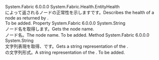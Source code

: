 <Type Name="NodeHealth" FullName="System.Fabric.Health.NodeHealth">
  <TypeSignature Language="C#" Value="public sealed class NodeHealth : System.Fabric.Health.EntityHealth" />
  <TypeSignature Language="ILAsm" Value=".class public auto ansi sealed beforefieldinit NodeHealth extends System.Fabric.Health.EntityHealth" />
  <TypeSignature Language="DocId" Value="T:System.Fabric.Health.NodeHealth" />
  <TypeSignature Language="VB.NET" Value="Public NotInheritable Class NodeHealth&#xA;Inherits EntityHealth" />
  <TypeSignature Language="F#" Value="type NodeHealth = class&#xA;    inherit EntityHealth" />
  <AssemblyInfo>
    <AssemblyName>System.Fabric</AssemblyName>
    <AssemblyVersion>6.0.0.0</AssemblyVersion>
  </AssemblyInfo>
  <Base>
    <BaseTypeName>System.Fabric.Health.EntityHealth</BaseTypeName>
  </Base>
  <Interfaces />
  <Docs>
    <summary>
      <para><span data-ttu-id="76d1b-101">によって返されるノードの正常性を示します<see cref="M:System.Fabric.FabricClient.HealthClient.GetNodeHealthAsync(System.Fabric.Description.NodeHealthQueryDescription)" />です。</span><span class="sxs-lookup"><span data-stu-id="76d1b-101">Describes the health of a node as returned by <see cref="M:System.Fabric.FabricClient.HealthClient.GetNodeHealthAsync(System.Fabric.Description.NodeHealthQueryDescription)" />.</span></span></para>
    </summary>
    <remarks>To be added.</remarks>
  </Docs>
  <Members>
    <Member MemberName="NodeName">
      <MemberSignature Language="C#" Value="public string NodeName { get; }" />
      <MemberSignature Language="ILAsm" Value=".property instance string NodeName" />
      <MemberSignature Language="DocId" Value="P:System.Fabric.Health.NodeHealth.NodeName" />
      <MemberSignature Language="VB.NET" Value="Public ReadOnly Property NodeName As String" />
      <MemberSignature Language="F#" Value="member this.NodeName : string" Usage="System.Fabric.Health.NodeHealth.NodeName" />
      <MemberType>Property</MemberType>
      <AssemblyInfo>
        <AssemblyName>System.Fabric</AssemblyName>
        <AssemblyVersion>6.0.0.0</AssemblyVersion>
      </AssemblyInfo>
      <ReturnValue>
        <ReturnType>System.String</ReturnType>
      </ReturnValue>
      <Docs>
        <summary>
          <para><span data-ttu-id="76d1b-102">ノード名を取得します。</span><span class="sxs-lookup"><span data-stu-id="76d1b-102">Gets the node name.</span></span></para>
        </summary>
        <value>
          <para><span data-ttu-id="76d1b-103">ノード名。</span><span class="sxs-lookup"><span data-stu-id="76d1b-103">The node name.</span></span></para>
        </value>
        <remarks>To be added.</remarks>
      </Docs>
    </Member>
    <Member MemberName="ToString">
      <MemberSignature Language="C#" Value="public override string ToString ();" />
      <MemberSignature Language="ILAsm" Value=".method public hidebysig virtual instance string ToString() cil managed" />
      <MemberSignature Language="DocId" Value="M:System.Fabric.Health.NodeHealth.ToString" />
      <MemberSignature Language="VB.NET" Value="Public Overrides Function ToString () As String" />
      <MemberSignature Language="F#" Value="override this.ToString : unit -&gt; string" Usage="nodeHealth.ToString " />
      <MemberType>Method</MemberType>
      <AssemblyInfo>
        <AssemblyName>System.Fabric</AssemblyName>
        <AssemblyVersion>6.0.0.0</AssemblyVersion>
      </AssemblyInfo>
      <ReturnValue>
        <ReturnType>System.String</ReturnType>
      </ReturnValue>
      <Parameters />
      <Docs>
        <summary>
            <span data-ttu-id="76d1b-104">文字列表現を取得、<see cref="T:System.Fabric.Health.NodeHealth" />です。</span><span class="sxs-lookup"><span data-stu-id="76d1b-104">Gets a string representation of the <see cref="T:System.Fabric.Health.NodeHealth" />.</span></span>
            </summary>
        <returns><span data-ttu-id="76d1b-105"><see cref="T:System.Fabric.Health.NodeHealth" /> の文字列形式。</span><span class="sxs-lookup"><span data-stu-id="76d1b-105">A string representation of the <see cref="T:System.Fabric.Health.NodeHealth" />.</span></span></returns>
        <remarks>To be added.</remarks>
      </Docs>
    </Member>
  </Members>
</Type>